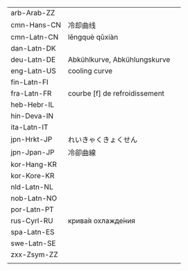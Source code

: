 | | | |
|-|-|-|
| arb-Arab-ZZ |  |  |
| cmn-Hans-CN | 冷却曲线 |  |
| cmn-Latn-CN | lěngquè qūxiàn |  |
| dan-Latn-DK |  |  |
| deu-Latn-DE | Abkühlkurve, Abkühlungskurve |  |
| eng-Latn-US | cooling curve |  |
| fin-Latn-FI |  |  |
| fra-Latn-FR | courbe [f] de refroidissement |  |
| heb-Hebr-IL |  |  |
| hin-Deva-IN |  |  |
| ita-Latn-IT |  |  |
| jpn-Hrkt-JP | れいきゃくきょくせん |  |
| jpn-Jpan-JP | 冷卻曲線 |  |
| kor-Hang-KR |  |  |
| kor-Kore-KR |  |  |
| nld-Latn-NL |  |  |
| nob-Latn-NO |  |  |
| por-Latn-PT |  |  |
| rus-Cyrl-RU | крива́я охлажде́ния |  |
| spa-Latn-ES |  |  |
| swe-Latn-SE |  |  |
| zxx-Zsym-ZZ |  |  |
|  |  |  |